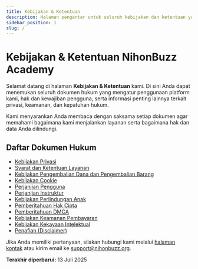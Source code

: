 ```yaml
---
title: Kebijakan & Ketentuan
description: Halaman pengantar untuk seluruh kebijakan dan ketentuan yang berlaku di platform kami.
sidebar_position: 1
slug: /
---
```


# Kebijakan & Ketentuan NihonBuzz Academy

Selamat datang di halaman **Kebijakan & Ketentuan** kami. Di sini Anda dapat menemukan seluruh dokumen hukum yang mengatur penggunaan platform kami, hak dan kewajiban pengguna, serta informasi penting lainnya terkait privasi, keamanan, dan kepatuhan hukum.

Kami menyarankan Anda membaca dengan saksama setiap dokumen agar memahami bagaimana kami menjalankan layanan serta bagaimana hak dan data Anda dilindungi.

## Daftar Dokumen Hukum

- [Kebijakan Privasi](/legal/privacy-policy)
- [Syarat dan Ketentuan Layanan](/legal/terms-of-service)
- [Kebijakan Pengembalian Dana dan Pengembalian Barang](/legal/refund-return-policy)
- [Kebijakan Cookie](/legal/cookie-policy)
- [Perjanjian Pengguna](/legal/user-agreement)
- [Perjanjian Instruktur](/legal/instructor-agreement)
- [Kebijakan Perlindungan Anak](/legal/child-protection-policy)
- [Pemberitahuan Hak Cipta](/legal/copyright-notice)
- [Pemberitahuan DMCA](/legal/dmca-notice)
- [Kebijakan Keamanan Pembayaran](/legal/payment-security-policy)
- [Kebijakan Kekayaan Intelektual](/legal/intellectual-property-policy-policy)
- [Penafian (Disclaimer)](/legal/disclaimer)

Jika Anda memiliki pertanyaan, silakan hubungi kami melalui [halaman kontak](/hubungi-kami) atau kirim email ke [support@nihonbuzz.org](mailto:support@nihonbuzz.org).

**Terakhir diperbarui:** 13 Juli 2025
